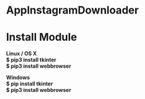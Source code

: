 # AppInstagramDownloader

# Install Module
**Linux / OS X**  
**$ pip3 install tkinter**  
**$ pip3 install webbrowser**  
 
**Windows**  
**$ pip install tkinter**  
**$ pip3 install webbrowser**  







